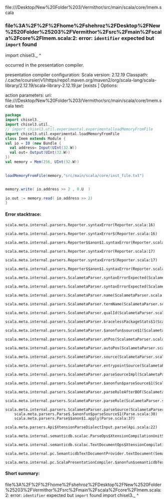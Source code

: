 file://<HOME>/Desktop/New%20Folder%203/Vermithor/src/main/scala/core/Imem.scala
### file%3A%2F%2F%2Fhome%2Fshehroz%2FDesktop%2FNew%2520Folder%25203%2FVermithor%2Fsrc%2Fmain%2Fscala%2Fcore%2FImem.scala:2: error: `identifier` expected but `import` found
import chisel3._
^

occurred in the presentation compiler.

presentation compiler configuration:
Scala version: 2.12.19
Classpath:
<HOME>/.cache/coursier/v1/https/repo1.maven.org/maven2/org/scala-lang/scala-library/2.12.19/scala-library-2.12.19.jar [exists ]
Options:



action parameters:
uri: file://<HOME>/Desktop/New%20Folder%203/Vermithor/src/main/scala/core/Imem.scala
text:
```scala
package 
import chisel3._
import chisel3.util._
// import chisel3.util.experimental.experimentalloadMemoryFromFile
import chisel3.util.experimental.loadMemoryFromFile
class Imem extends Module {
val io = IO (new Bundle {
  val address= Input(UInt(32.W))
  val out= Output(UInt(32.W))
})
val memory = Mem(256, UInt(32.W))
 

loadMemoryFromFile(memory,"src/main/scala/core/inst_file.txt")


memory.write( io.address >> 2 , 0.U  )

io.out := memory.read( io.address >> 2)
}


```



#### Error stacktrace:

```
scala.meta.internal.parsers.Reporter.syntaxError(Reporter.scala:16)
	scala.meta.internal.parsers.Reporter.syntaxError$(Reporter.scala:16)
	scala.meta.internal.parsers.Reporter$$anon$1.syntaxError(Reporter.scala:22)
	scala.meta.internal.parsers.Reporter.syntaxError(Reporter.scala:17)
	scala.meta.internal.parsers.Reporter.syntaxError$(Reporter.scala:17)
	scala.meta.internal.parsers.Reporter$$anon$1.syntaxError(Reporter.scala:22)
	scala.meta.internal.parsers.ScalametaParser.syntaxErrorExpected(ScalametaParser.scala:394)
	scala.meta.internal.parsers.ScalametaParser.syntaxErrorExpected(ScalametaParser.scala:392)
	scala.meta.internal.parsers.ScalametaParser.name(ScalametaParser.scala:1138)
	scala.meta.internal.parsers.ScalametaParser.termName(ScalametaParser.scala:1141)
	scala.meta.internal.parsers.ScalametaParser.qualId(ScalametaParser.scala:1214)
	scala.meta.internal.parsers.ScalametaParser.bracelessPackageStats$1(ScalametaParser.scala:4272)
	scala.meta.internal.parsers.ScalametaParser.$anonfun$source$1(ScalametaParser.scala:4288)
	scala.meta.internal.parsers.ScalametaParser.atPos(ScalametaParser.scala:325)
	scala.meta.internal.parsers.ScalametaParser.autoPos(ScalametaParser.scala:369)
	scala.meta.internal.parsers.ScalametaParser.source(ScalametaParser.scala:4264)
	scala.meta.internal.parsers.ScalametaParser.entrypointSource(ScalametaParser.scala:4291)
	scala.meta.internal.parsers.ScalametaParser.parseSourceImpl(ScalametaParser.scala:119)
	scala.meta.internal.parsers.ScalametaParser.$anonfun$parseSource$1(ScalametaParser.scala:116)
	scala.meta.internal.parsers.ScalametaParser.parseRuleAfterBOF(ScalametaParser.scala:58)
	scala.meta.internal.parsers.ScalametaParser.parseRule(ScalametaParser.scala:53)
	scala.meta.internal.parsers.ScalametaParser.parseSource(ScalametaParser.scala:116)
	scala.meta.parsers.Parse$.$anonfun$parseSource$1(Parse.scala:30)
	scala.meta.parsers.Parse$$anon$1.apply(Parse.scala:37)
	scala.meta.parsers.Api$XtensionParseDialectInput.parse(Api.scala:22)
	scala.meta.internal.semanticdb.scalac.ParseOps$XtensionCompilationUnitSource.toSource(ParseOps.scala:15)
	scala.meta.internal.semanticdb.scalac.TextDocumentOps$XtensionCompilationUnitDocument.toTextDocument(TextDocumentOps.scala:161)
	scala.meta.internal.pc.SemanticdbTextDocumentProvider.textDocument(SemanticdbTextDocumentProvider.scala:54)
	scala.meta.internal.pc.ScalaPresentationCompiler.$anonfun$semanticdbTextDocument$1(ScalaPresentationCompiler.scala:469)
```
#### Short summary: 

file%3A%2F%2F%2Fhome%2Fshehroz%2FDesktop%2FNew%2520Folder%25203%2FVermithor%2Fsrc%2Fmain%2Fscala%2Fcore%2FImem.scala:2: error: `identifier` expected but `import` found
import chisel3._
^